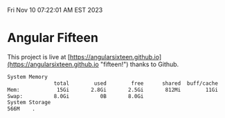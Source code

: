 Fri Nov 10 07:22:01 AM EST 2023

# Angular Fifteen


This project is live at [https://angularsixteen.github.io](https://angularsixteen.github.io "fifteen!") thanks to Github.

```bash
System Memory
               total        used        free      shared  buff/cache   available
Mem:            15Gi       2.8Gi       2.5Gi       812Mi        11Gi        12Gi
Swap:          8.0Gi          0B       8.0Gi
System Storage
566M	.
```

